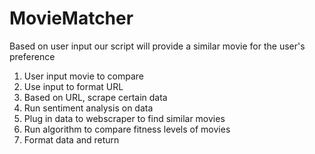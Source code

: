 # MovieMatcher
Based on user input our script will provide a similar movie for the user's preference

1. User input movie to compare
2. Use input to format URL
3. Based on URL, scrape certain data
4. Run sentiment analysis on data
5. Plug in data to webscraper to find similar movies
6. Run algorithm to compare fitness levels of movies
7. Format data and return   
